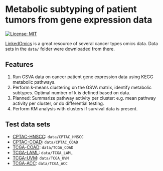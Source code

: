 # Metabolic subtyping of patient tumors from gene expression data

[![License: MIT](https://img.shields.io/badge/License-MIT-yellow.svg)](https://opensource.org/licenses/MIT)

[LinkedOmics](https://www.linkedomics.org/login.php) is a great resource of several cancer types omics data. Data sets in the `data/` folder were downloaded from there.

## Features

1. Run GSVA data on cancer patient gene expression data using KEGG metabolic pathways.
2. Perform k-means clustering on the GSVA matrix, identify metabolic subtypes. Optimal number of k is defined based on data.
3. Planned: Summarize pathway activity per cluster: e.g. mean pathway activity per cluster, or do differential testing.
4. Perform KM analysis with clusters if survival data is present.

## Test data sets

- [CPTAC-HNSCC](https://www.linkedomics.org/data_download/CPTAC-HNSCC/): `data/CPTAC_HNSCC`
- [CPTAC-COAD](https://www.linkedomics.org/data_download/CPTAC-COAD/): `data/CPTAC_COAD`
- [TCGA-COAD](https://www.linkedomics.org/data_download/TCGA-COADREAD/): `data/TCGA_COAD`
- [TCGA-LAML](https://www.linkedomics.org/data_download/TCGA-LAML/): `data/TCGA_LAML`
- [TCGA-UVM](https://www.linkedomics.org/data_download/TCGA-UVM/): `data/TCGA_UVM`
- [TCGA-ACC](https://www.linkedomics.org/data_download/TCGA-ACC/): `data/TCGA_ACC`
